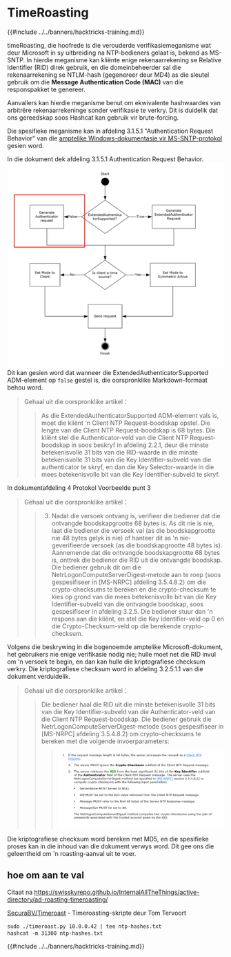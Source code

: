 # TimeRoasting

{{#include ../../banners/hacktricks-training.md}}

timeRoasting, die hoofrede is die verouderde verifikasiemeganisme wat deur Microsoft in sy uitbreiding na NTP-bedieners gelaat is, bekend as MS-SNTP. In hierdie meganisme kan kliënte enige rekenaarrekening se Relative Identifier (RID) direk gebruik, en die domeinbeheerder sal die rekenaarrekening se NTLM-hash (gegenereer deur MD4) as die sleutel gebruik om die **Message Authentication Code (MAC)** van die responspakket te genereer.

Aanvallers kan hierdie meganisme benut om ekwivalente hashwaardes van arbitrêre rekenaarrekeninge sonder verifikasie te verkry. Dit is duidelik dat ons gereedskap soos Hashcat kan gebruik vir brute-forcing.

Die spesifieke meganisme kan in afdeling 3.1.5.1 "Authentication Request Behavior" van die [amptelike Windows-dokumentasie vir MS-SNTP-protokol](https://winprotocoldoc.z19.web.core.windows.net/MS-SNTP/%5bMS-SNTP%5d.pdf) gesien word.

In die dokument dek afdeling 3.1.5.1 Authentication Request Behavior.
![](../../images/Pasted%20image%2020250709114508.png)
Dit kan gesien word dat wanneer die ExtendedAuthenticatorSupported ADM-element op `false` gestel is, die oorspronklike Markdown-formaat behou word.

>Gehaal uit die oorspronklike artikel：
>>As die ExtendedAuthenticatorSupported ADM-element vals is, moet die kliënt 'n Client NTP Request-boodskap opstel. Die lengte van die Client NTP Request-boodskap is 68 bytes. Die kliënt stel die Authenticator-veld van die Client NTP Request-boodskap in soos beskryf in afdeling 2.2.1, deur die minste betekenisvolle 31 bits van die RID-waarde in die minste betekenisvolle 31 bits van die Key Identifier-subveld van die authenticator te skryf, en dan die Key Selector-waarde in die mees betekenisvolle bit van die Key Identifier-subveld te skryf.

In dokumentafdeling 4 Protokol Voorbeelde punt 3

>Gehaal uit die oorspronklike artikel：
>>3. Nadat die versoek ontvang is, verifieer die bediener dat die ontvangde boodskapgrootte 68 bytes is. As dit nie is nie, laat die bediener die versoek val (as die boodskapgrootte nie 48 bytes gelyk is nie) of hanteer dit as 'n nie-geverifieerde versoek (as die boodskapgrootte 48 bytes is). Aannemende dat die ontvangde boodskapgrootte 68 bytes is, onttrek die bediener die RID uit die ontvangde boodskap. Die bediener gebruik dit om die NetrLogonComputeServerDigest-metode aan te roep (soos gespesifiseer in [MS-NRPC] afdeling 3.5.4.8.2) om die crypto-checksums te bereken en die crypto-checksum te kies op grond van die mees betekenisvolle bit van die Key Identifier-subveld van die ontvangde boodskap, soos gespesifiseer in afdeling 3.2.5. Die bediener stuur dan 'n respons aan die kliënt, en stel die Key Identifier-veld op 0 en die Crypto-Checksum-veld op die berekende crypto-checksum.

Volgens die beskrywing in die bogenoemde amptelike Microsoft-dokument, het gebruikers nie enige verifikasie nodig nie; hulle moet net die RID invul om 'n versoek te begin, en dan kan hulle die kriptografiese checksum verkry. Die kriptografiese checksum word in afdeling 3.2.5.1.1 van die dokument verduidelik.

>Gehaal uit die oorspronklike artikel：
>>Die bediener haal die RID uit die minste betekenisvolle 31 bits van die Key Identifier-subveld van die Authenticator-veld van die Client NTP Request-boodskap. Die bediener gebruik die NetrLogonComputeServerDigest-metode (soos gespesifiseer in [MS-NRPC] afdeling 3.5.4.8.2) om crypto-checksums te bereken met die volgende invoerparameters:
>>>![](../../images/Pasted%20image%2020250709115757.png)

Die kriptografiese checksum word bereken met MD5, en die spesifieke proses kan in die inhoud van die dokument verwys word. Dit gee ons die geleentheid om 'n roasting-aanval uit te voer.

## hoe om aan te val

Citaat na https://swisskyrepo.github.io/InternalAllTheThings/active-directory/ad-roasting-timeroasting/

[SecuraBV/Timeroast](https://github.com/SecuraBV/Timeroast) - Timeroasting-skripte deur Tom Tervoort
```
sudo ./timeroast.py 10.0.0.42 | tee ntp-hashes.txt
hashcat -m 31300 ntp-hashes.txt
```
{{#include ../../banners/hacktricks-training.md}}
